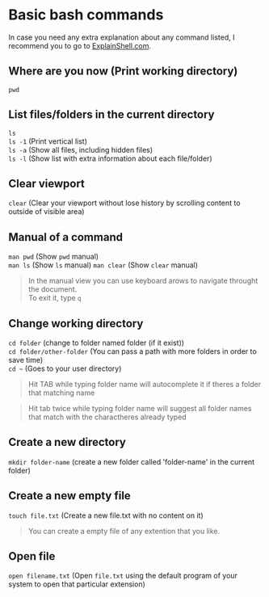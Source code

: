 # Basic bash commands

In case you need any extra explanation about any command listed, I recommend you to go to [ExplainShell.com](explainshell.com).

## Where are you now (Print working directory)
`pwd`  

## List files/folders in the current directory
`ls`  
`ls -1` (Print vertical list)  
`ls -a` (Show all files, including hidden files)  
`ls -l` (Show list with extra information about each file/folder)

## Clear viewport
`clear` (Clear your viewport without lose history by scrolling content to outside of visible area)  

## Manual of a command
`man pwd` (Show `pwd` manual)  
`man ls` (Show `ls` manual)
`man clear` (Show `clear` manual)
> In the manual view you can use keyboard arows to navigate throught the document.  
> To exit it, type `q`

## Change working directory
`cd folder` (change to folder named folder (if it exist))  
`cd folder/other-folder` (You can pass a path with more folders in order to save time)  
`cd ~` (Goes to your user directory)  
> Hit TAB while typing folder name will autocomplete it if theres a folder that matching name  

> Hit tab twice while typing folder name will suggest all folder names that match with the charactheres already typed  

## Create a new directory
`mkdir folder-name` (create a new folder called 'folder-name' in the current folder)  

## Create a new empty file
`touch file.txt` (Create a new file.txt with no content on it)  
> You can create a empty file of any extention that you like.

## Open file
`open filename.txt` (Open `file.txt` using the default program of your system to open that particular extension)
